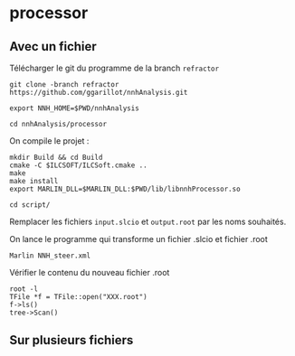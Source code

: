 # processor

## Avec un fichier

Télécharger le git du programme de la branch `refractor`
```
git clone -branch refractor https://github.com/ggarillot/nnhAnalysis.git
```
```
export NNH_HOME=$PWD/nnhAnalysis  
```

```
cd nnhAnalysis/processor
```
On compile le projet :
```
mkdir Build && cd Build
cmake -C $ILCSOFT/ILCSoft.cmake ..
make
make install
export MARLIN_DLL=$MARLIN_DLL:$PWD/lib/libnnhProcessor.so
```

```
cd script/
```
Remplacer les fichiers `input.slcio` et `output.root` par les noms souhaités.

On lance le programme qui transforme un fichier .slcio et fichier .root
```
Marlin NNH_steer.xml 
```
Vérifier le contenu du nouveau fichier .root
```
root -l
TFile *f = TFile::open("XXX.root")
f->ls()
tree->Scan()
```
## Sur plusieurs fichiers
